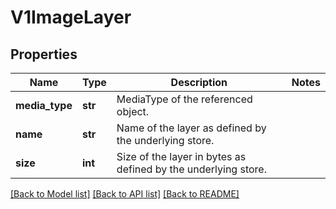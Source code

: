 # V1ImageLayer

## Properties
Name | Type | Description | Notes
------------ | ------------- | ------------- | -------------
**media_type** | **str** | MediaType of the referenced object. | 
**name** | **str** | Name of the layer as defined by the underlying store. | 
**size** | **int** | Size of the layer in bytes as defined by the underlying store. | 

[[Back to Model list]](../README.md#documentation-for-models) [[Back to API list]](../README.md#documentation-for-api-endpoints) [[Back to README]](../README.md)


